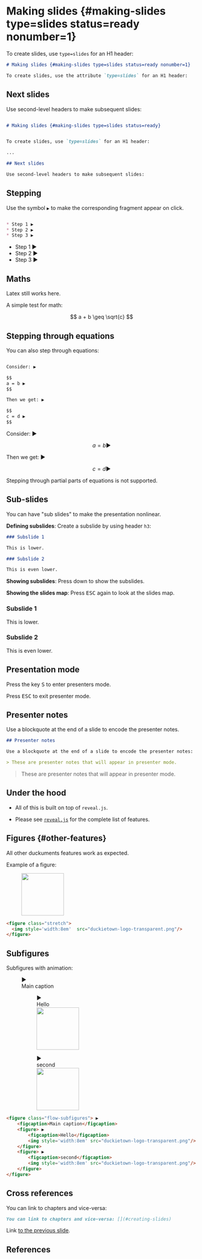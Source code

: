 # Making slides {#making-slides type=slides status=ready nonumber=1}

To create slides, use `type=slides` for an H1 header:

```markdown
# Making slides {#making-slides type=slides status=ready nonumber=1}

To create slides, use the attribute `type=slides` for an H1 header:

```

## Next slides


Use second-level headers to make subsequent slides:

```markdown

# Making slides {#making-slides type=slides status=ready}


To create slides, use `type=slides` for an H1 header:

...

## Next slides

Use second-level headers to make subsequent slides:


```


## Stepping

Use the symbol `▶` to make the corresponding fragment appear on click.


```markdown

* Step 1 ▶
* Step 2 ▶
* Step 3 ▶

```

* Step 1 ▶
* Step 2 ▶
* Step 3 ▶


## Maths

Latex still works here.

A simple test for math:

$$
a + b \geq \sqrt{c}
$$

## Stepping through equations

You can also step through equations:

```markdown

Consider: ▶

$$
a = b ▶
$$

Then we get: ▶

$$
c = d ▶
$$
```

Consider: ▶

$$
a = b ▶
$$

Then we get: ▶

$$
c = d ▶
$$

Stepping through partial parts of equations is not supported.



## Sub-slides

You can have "sub slides" to make the presentation nonlinear.

**Defining subslides**: Create a subslide by using header `h3`:

```markdown
### Subslide 1

This is lower.

### Subslide 2

This is even lower.
```

**Showing subslides**: Press down to show the subslides.


**Showing the slides map**: Press <kbd>ESC</kbd> again to look at the slides map.


### Subslide 1

This is lower.

### Subslide 2

This is even lower.

## Presentation mode

Press the key <kbd>S</kbd> to enter presenters mode.

Press <kbd>ESC</kbd> to exit presenter mode.


## Presenter notes

Use a blockquote at the end of a slide to encode the presenter notes.

```markdown
## Presenter notes

Use a blockquote at the end of a slide to encode the presenter notes:

> These are presenter notes that will appear in presenter mode.
```

> These are presenter notes that will appear in presenter mode.

## Under the hood

* All of this is built on top of `reveal.js`.

* Please see [`reveal.js`](https://revealjs.com/) for the complete list of features.

## Figures {#other-features}

All other duckuments features work as expected.

Example of a figure:

<figure class="stretch">
  <img style='width:8em'  src="duckietown-logo-transparent.png"/>
</figure>

```html
<figure class="stretch">
  <img style='width:8em'  src="duckietown-logo-transparent.png"/>
</figure>
```

## Subfigures

Subfigures with animation:

<figure class="flow-subfigures"> ▶
    <figcaption>Main caption</figcaption>
    <figure> ▶
        <figcaption>Hello</figcaption>
        <img style='width:8em' src="duckietown-logo-transparent.png"/>
    </figure>
    <figure> ▶
        <figcaption>second</figcaption>
        <img style='width:8em' src="duckietown-logo-transparent.png"/>
    </figure>
</figure>

```html
<figure class="flow-subfigures"> ▶
    <figcaption>Main caption</figcaption>
    <figure> ▶
        <figcaption>Hello</figcaption>
        <img style='width:8em' src="duckietown-logo-transparent.png"/>
    </figure>
    <figure> ▶
        <figcaption>second</figcaption>
        <img style='width:8em' src="duckietown-logo-transparent.png"/>
    </figure>
</figure>
```     


## Cross references

You can link to chapters and vice-versa: [](#creating-slides)

```markdown
You can link to chapters and vice-versa: [](#creating-slides)
```

Link [to the previous slide](#other-features).

## References
